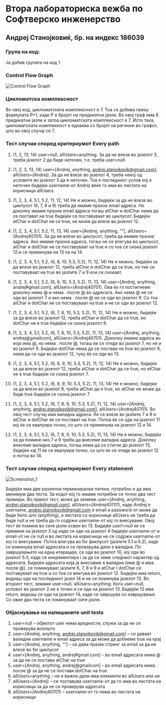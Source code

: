 # Втора лабораториска вежба по Софтверско инженерство

## Андреј Станојковиќ, бр. на индекс 186039

### Група на код:

Ја добив групата на код 1

### Control Flow Graph

![Control Flow Graph](https://user-images.githubusercontent.com/63453810/84578398-276f7580-adc5-11ea-94cc-ff901607fe71.png)
 
### Цикломатска комплексност

Во овој код, цикломатската комплексност е 7. Тоа се добива преку формулата P+1, каде P е бројот на предикатни јазли. Во овој граф има 6 предикатни јазли и затоа цикломатската комплексност е 7. Исто така, цикломатската комплекност е еднаква со бројот на региони во графот, што во овој случај се 7.

### Тест случаи според критериумот Every path

1. (1, 2, 13, 14)
user=null, allUsers=anything. За да не влезе во јазелот 3, треба јазелот 2 да биде неточен, т.е. треба user=null.

2. (1, 2, 3, 13, 14)
user=[Andrej, anything, andrej.stanojkovik@gmail.com], allUsers=(Andrej). За да не влезе во јазелот 4, треба некој од условите во јазелот 3 да е неточен. Тоа е последниот услов кој е неточен бидејќи username-от Andrej веќе го има во листата на корисници allUsers.

3. (1, 2, 3, 4, 5.1, 5.2, 11, 12, 14)
Не е можно, бидејќи за да не влезе во циклусот (6, 7, 8 и 9) треба да имаме празна email адреса. Но доколку имаме празна email адреса тогаш atChar и dotChar нема да се постават на true бидејќи се поставуваат во циклусот. Бидејќи atChar и dotChar не се true, не може да влезе во јазелот 12.

4. (1, 2, 3, 4, 5.1, 5.2, 11, 13, 14)
user=[Andrej, anything, “”], allUsers=(Andrej40701). За да не влезе во циклусот, треба да имаме празна адреса. Ако имаме празна адреса, тогаш не се влегува во циклусот, atChar и dotChar не се поставуваат на true и со тоа се скока јазелот 12 и се преминува на 13 па на 14.

5. (1, 2, 3, 4, 5.1, 5.2, (6, 8, 10, 5.3, 5.2), 11, 12, 14)
Не е можно, бидејќи за да влезе во јазелот 12, треба atChar и dotChar да се true, но тие се поставуваат на true во јазлите 7 и 9 кои се скокаат.

6. (1, 2, 3, 4, 5.1, 5.2, (6, 8, 10, 5.3, 5.2), 11, 13, 14)
user=[Andrej, anything, andrej#gmail.com], allUsers=(Andrej40701). Ова ќе го постигнеме доколку нема @ и нема . после @ во адресата. Ако нема @ не се оди во јазелот 7 и ако нема . после @ не се оди во јазелот 9. Со тоа atChar и dotChar не се поставуваат на true и не се оди во јазелот 12.

7. (1, 2, 3, 4, 5.1, 5.2, (6, 7, 8, 10, 5.3, 5.2), 11, 12, 14)
Не е можно, бидејќи за да влезе во јазелот 12, треба atChar и dotChar да се true, но dotChar не е true бидејќи се скока јазелот 9.

8. (1, 2, 3, 4, 5.1, 5.2, (6, 7, 8, 10, 5.3, 5.2), 11, 13, 14)
user=[Andrej, anything, andrej@gmailcom], allUsers=(Andrej40701). Доколку имаме адреса во која има @, но нема . после @, тогаш ќе се отиде во јазелот 7, но не и во јазелот 9. Бидејќи dotChar нема да се постави на true во јазелот 9, нема да се оди во јазелот 12, туку ќе се оди во 13.

9. (1, 2, 3, 4, 5.1, 5.2, (6, 8, 9, 10, 5.3, 5.2), 11, 12, 14)
Не е можно, бидејќи за да влезе во јазелот 12, треба atChar и dotChar да се true, но atChar не е true бидејќи се скока јазелот 7.

10. (1, 2, 3, 4, 5.1, 5.2, (6, 8, 9, 10, 5.3, 5.2), 11, 13, 14)
Не е можно, бидејќи за да влезе во јазелот 9, треба atChar да е true, но atChar не може да биде true бидејќи се скока јазелот 7.

11. (1, 2, 3, 4, 5.1, 5.2, (6, 7, 8, 9, 10, 5.3, 5.2), 11, 12, 14)
user=[Andrej, anything, andrej.stanojkovik@gmail.com], allUsers=(Andrej40701). Во овој тест случај има валидна адреса. Ќе се влезе во јазлите 7 и 9 и atChar и dotChar ќе се постават на true. Потоа ќе се оди на јазелот 11 кој ќе се евалуира точно, со што се преминува на јазелот 12 и 14.

12. (1, 2, 3, 4, 5.1, 5.2, (6, 7, 8, 9, 10, 5.3, 5.2), 11, 13, 14)
Не е можно, бидејќи за да помине низ 7 и 9 треба да внесеме валидна адреса. Доколку внесеме валидна адреса, тогаш нема да се стигне до јазелот 13, бидејќи кај 11 ќе се евалуира точно, со што ќе се отиде во јазелот 12 и потоа во 14.

### Тест случаи според критериумот Every statement

 ![Screenshot_1](https://user-images.githubusercontent.com/63453810/84578407-3b1adc00-adc5-11ea-9006-e81e48d0a3d9.png)

Бидејќи има две различни терминирачки патеки, потребно е да има минимум два теста. За кодот кој го имаме потребни се точно два тест примери.
Во првиот тест, може да земеме user=[Andrej, anything, andrej.stanojkovik@gmail.com], allUsers=(Andrej40701), каде Andrej e username, andrej.stanojkovik@gmail.com e email и password-от може да биде било што (anything), а листата со корисници allUsers не треба да биде null и не треба да го содржи username-от кој го внесуваме. Овој тест ќе помине во сите јазли освен во 13. Бидејќи user!=null ќе се премине на јазелот 3 од каде се оди на јазелот 4 бидејќи username-от и email-от не се null и во листата на корисници не се содржи username-от кој го внесуваме. Потоа влегува во for фиклусот (јазлите 5.1 и 5.2), каде се изминува email адресата и се проверува дали е валидна. По завршувањето на една итерација, се оди во јазелот 10, кој оди во јазелот 5.3, каде се инкрементира i за да се земе следниот карактер од адресата. Бидејќи адресата која ја внесовме е валидна (има @ и има . после @), се поминуваат јазлите 6, 7, 8 и 9 и atChar I dotChar се поставуваат на true и со тоа се влегува во јазелот 12. Бидејќи има return, веднаш оди на последниот јазел 14 и не се поминува јазелот 13.
Во вториот тест, земаме user=null, allUsers=anything. Кога user=null, условот во јазелот 2 не е точен и се оди на јазелот 13. Бидејќи 13 има return, веднаш се оди на јазелот 14, каде се завршува со извршување. Со овие два теста се поминуваат сите јазли.

### Објаснување на напишаните unit tests

1. user=null – објектот user нема вредности, служи за да не се проверува воопшто
2. user=[Andrej, anything, andrej.stanojkovik@gmail.com] – се  даваат валидни username и email адреса за да може да добиеме true на крај
3. user=[Andrej, anything, “”] – се дава празен стринг за email за да не влезе во for циклусот
4. user=[Andrej, anything, andrej#gmail.com] – во email адресата нема @ за да не се постави atChar на true
5. user=[Andrej, anything, andrej@gmailcom] - во email адресата нема . после @ за да не се постави dotChar на true
6. allUsers=anything – не е важно дали има елементи во allUsers или не
7. allUsers=(Andrej) – се поставува username-от да го има во листата на корисници за да не се проверува адресата
8. allUsers=(Andrej40701) – username-от го нема во листата на корисници
